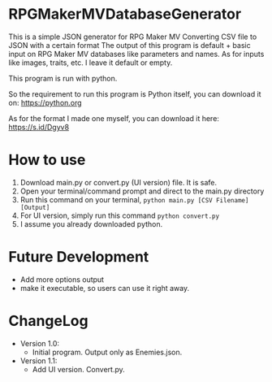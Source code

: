 # RPGMakerMVDatabaseGenerator
This is a simple JSON generator for RPG Maker MV
Converting CSV file to JSON with a certain format
The output of this program is default + basic input on RPG Maker MV databases like parameters and names.
As for inputs like images, traits, etc. I leave it default or empty.

This program is run with python.

So the requirement to run this program is Python itself, you can download it on: https://python.org

As for the format I made one myself, you can download it here: https://s.id/Dgyv8

# How to use
1. Download main.py or convert.py (UI version) file. It is safe.
2. Open your terminal/command prompt and direct to the main.py directory
3. Run this command on your terminal, `python main.py [CSV Filename] [Output]`
4. For UI version, simply run this command `python convert.py`
5. I assume you already downloaded python.

# Future Development
- Add more options output
- make it executable, so users can use it right away.

# ChangeLog
- Version 1.0:
  - Initial program. Output only as Enemies.json.
- Version 1.1:
  - Add UI version. Convert.py.
